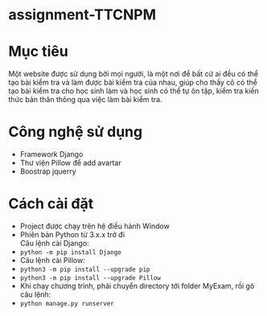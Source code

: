 # assignment-TTCNPM
# Mục tiêu
Một website được sử dụng bởi mọi người, là một nơi để bất cứ ai đều có thể tạo bài kiểm tra và làm được bài kiểm tra
của nhau, giúp cho thầy cô có thể tạo bài kiểm tra cho học sinh làm và học sinh có thể tự ôn tập, kiểm tra kiến thức bản thân thông
qua việc làm bài kiểm tra.
# Công nghệ sử dụng
- Framework Django  
- Thư viện Pillow để add avartar  
- Boostrap jquerry
# Cách cài đặt
- Project được chạy trên hệ điều hành Window  
- Phiên bản Python từ 3.x.x trở đi  
Câu lệnh cài Django:  
 - `python -m pip install Django`  
- Câu lệnh cài Pillow:  
 - `python3 -m pip install --upgrade pip`  
 - `python3 -m pip install --upgrade Pillow`  
- Khi chạy chương trình, phải chuyển directory tới folder MyExam, rồi gõ câu lệnh:  
 - `python manage.py runserver`


